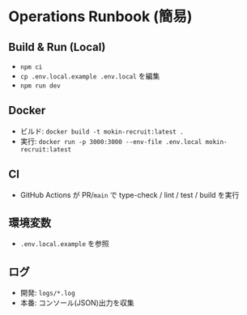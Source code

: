 # Operations Runbook (簡易)

## Build & Run (Local)

- `npm ci`
- `cp .env.local.example .env.local` を編集
- `npm run dev`

## Docker

- ビルド: `docker build -t mokin-recruit:latest .`
- 実行: `docker run -p 3000:3000 --env-file .env.local mokin-recruit:latest`

## CI

- GitHub Actions が PR/`main` で type-check / lint / test / build を実行

## 環境変数

- `.env.local.example` を参照

## ログ

- 開発: `logs/*.log`
- 本番: コンソール(JSON)出力を収集
